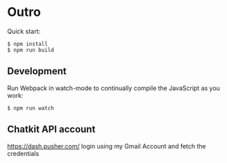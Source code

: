# Outro

Quick start:

```
$ npm install
$ npm run build
````

## Development

Run Webpack in watch-mode to continually compile the JavaScript as you work:

```
$ npm run watch
```

## Chatkit API account
https://dash.pusher.com/
login using my Gmail Account and fetch the credentials